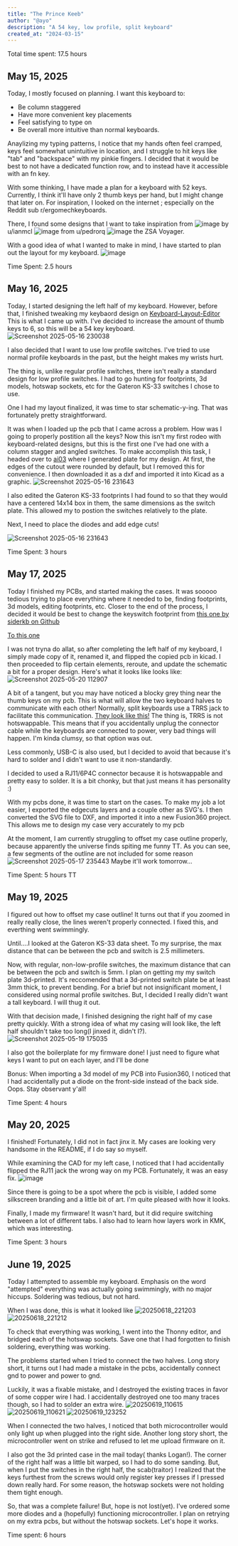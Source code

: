 ```yaml
---
title: "The Prince Keeb"
author: "@ayo"
description: "A 54 key, low profile, split keyboard"
created_at: "2024-03-15"
---
```


Total time spent: 17.5 hours
## May 15, 2025
Today, I mostly focused on planning. I want this keyboard to:
- Be column staggered
- Have more convenient key placements
- Feel satisfying to type on
- Be overall more intuitive than normal keyboards.

Anaylizing my typing patterns, I notice that my hands often feel cramped, keys feel somewhat unintuitive in location, and I struggle to
hit keys like "tab" and "backspace" with my pinkie fingers. I decided that it would be best to not have a dedicated function row, and to instead have it accessible with an fn key.

With some thinking, I have made a plan for a keyboard with 52 keys. Currently, I think it'll have only 2 thumb keys per hand, but I might change that later on.
For inspiration, I looked on the internet ; especially on the Reddit sub r/ergomechkeyboards.

There, I found some designs that I want to take inspiration from
![image](https://github.com/user-attachments/assets/5139eb21-c63f-4cc1-9c48-a3afe0c2a901) by u/ianmcl
![image](https://github.com/user-attachments/assets/326f1f37-cceb-4489-a27c-f62837e401f0) from u/pedrorq
![image](https://github.com/user-attachments/assets/a213d5ea-a3eb-4c0d-a6a7-ed6bb87f62e3) the ZSA Voyager.

With a good idea of what I wanted to make in mind, I have started to plan out the layout for my keyboard.
![image](https://github.com/user-attachments/assets/a094d4a2-8f03-4267-ad48-c0c4e62964f7)


Time Spent: 2.5 hours

## May 16, 2025
Today, I started designing the left half of my keyboard. 
However, before that, I finished tweaking my keybaord design on [Keyboard-Layout-Editor](https://www.keyboard-layout-editor.com/#/)
This is what I came up with. I've decided to increase the amount of thumb keys to 6, so this will be a
54 key keyboard.
![Screenshot 2025-05-16 230038](https://github.com/user-attachments/assets/34c878c7-ebd3-460d-8241-bc349f7ec945)

 I also decided that I want to use low profile switches. I've tried to use normal profile keyboards in the past, but
 the height makes my wrists hurt. 
 
 The thing is, unlike regular profile switches, there isn't really
 a standard design for low profile switches. I had to go hunting for footprints, 3d models, hotswap sockets, etc for the Gateron
 KS-33 switches I chose to use.
 
 One I had my layout finalized, it was time to star schematic-y-ing. That was fortunately pretty straightforward.

 It was when I loaded up the pcb that I came across a problem. How was I going to properly postition all the keys? Now this
 isn't my first rodeo with keyboard-related designs, but this is the first one I've had one with a column stagger and angled switches.
 To make accomplish this task, I headed over to [ai03](https://kbplate.ai03.com/) where I generated plate for my design. At first, the edges of the
 cutout were rounded by default, but I removed this for convenience. I then downloaded it as a dxf and imported it into Kicad as a graphic.
 ![Screenshot 2025-05-16 231643](https://github.com/user-attachments/assets/d25792b7-2691-449a-b6a2-9e41b1f3f73e)

 I also edited the Gateron KS-33 footprints I had found to so that they would have a centered 14x14 box in them, the same dimensions as the
 switch plate. This allowed my to postion the switches relatively to the plate.
 

 Next, I need to place the diodes and add edge cuts!

![Screenshot 2025-05-16 231643](https://github.com/user-attachments/assets/1d74f49f-b79c-4b1c-b7d8-f82b11648bd5)


 Time Spent: 3 hours

 ## May 17, 2025
 Today I finished my PCBs, and started making the cases. It was sooooo tedious trying to place everything where it needed to be, finding footprints,
 3d models, editing footprints, etc. Closer to the end of the process, I decided it would be best to change the keyswitch footprint from [this
 one by siderkb on Github](https://camo.githubusercontent.com/41e7a4040d28bec680a1cc81e6fa1cbf86637d8cd1792a479a8ed29b25a4d441/68747470733a2f2f692e696d6775722e636f6d2f72525549466b302e706e67)

[To this one](https://camo.githubusercontent.com/dcc6496cad867bbc903a92fb7431d5b972b87b0c7c5b4b7377a76f2af5bd1d9c/68747470733a2f2f692e696d6775722e636f6d2f3746437a6a72612e706e67)
 
 I was not tryna do allat, so after completing the left half of my keyboard, I simply made copy of it, renamed it, and flipped the copied pcb in kicad.
 I then proceeded to flip certain elements, reroute, and update the schematic a bit for a proper design.
 Here's what it looks like looks like:
![Screenshot 2025-05-20 112907](https://github.com/user-attachments/assets/266d6bd4-5164-433a-8e87-5838756d948b)

 A bit of a tangent, but you may have noticed a blocky grey thing near the thumb keys on my pcb. This is what will allow the two 
 keyboard halves to communicate with each other! Normally, split keyboards use a TRRS jack to facilitate this communication. 
[ They look like this!](https://keeb.io/cdn/shop/products/IMG_9005.JPG?v=1568991566&width=2000)
The thing is, TRRS is not hotswappable. This means that if you accidentally unplug the connector cable while the keyboards are connected to power,
very bad things will happen. I'm kinda clumsy, so that option was out. 

Less commonly, USB-C is also used, but I decided to avoid that because it's hard to solder and I didn't want to use it non-standardly.

I decided to used a RJ11/6P4C connector because it is hotswappable and  pretty easy to solder. It is a bit chonky, but that just
means it has personality :)

With my pcbs done, it was time to start on the cases. To make my job a lot easier, I exported the edgecuts layers and a couple other as SVG's. I then
converted the SVG file to DXF, and imported it into a new Fusion360 project. This allows me to design my case very accurately to my pcb

At the moment, I am currently struggling to offset my case outline properly, because apparently the universe finds spiting me funny TT. As you can see,
a few segments of the outline are not included for some reason
![Screenshot 2025-05-17 235443](https://github.com/user-attachments/assets/f016f685-ecbc-49d6-8a56-b2bcc77c3de0)
Maybe it'll work tomorrow...

Time Spent: 5 hours TT

## May 19, 2025
I figured out how to offset my case outline! It turns out that if you zoomed in really really close, the lines weren't properly connected. 
I fixed this, and everthing went swimmingly. 

Until....I looked at the Gateron KS-33 data sheet. To my surprise, the max distance that can be between the pcb and switch is 2.5 millimeters. 

Now, with regular, non-low-profile switches, the maximum distance that can be between the pcb and switch is 5mm. I plan on getting my my switch plate 3d-printed.
It's reccomended that a 3d-printed switch plate be at least 3mm thick, to prevent bending. For a brief but not insignificant moment, I considered using
normal profile switches. But, I decided I really didn't want a tall keyboard. I will thug it out.

With that decision made, I finished designing the right half of my case pretty quickly. With a strong idea of what my casing will look like, the left half
shouldn't take too long(I jinxed it, didn't I?).
![Screenshot 2025-05-19 175035](https://github.com/user-attachments/assets/79894c4c-3d23-4c07-82cf-71763e8efdda)


I also got the boilerplate for my firmware done! I just need to figure what keys I want to put on each layer, and I'll be done

Bonus: When importing a 3d model of my PCB into Fusion360, I noticed that I had accidentally put a diode on the front-side instead of the back side. Oops. 
Stay observant y'all!

Time Spent: 4 hours

## May 20, 2025
I finished! Fortunately, I did not in fact jinx it. My cases are looking very handsome in the README, if I do say so myself.

While examining the CAD for my left case, I noticed that I had accidentally flipped the RJ11 jack the wrong way on my PCB. Fortunately, it 
was an easy fix.
![image](https://github.com/user-attachments/assets/4a369052-3ca2-4017-bd95-731dd7509ddb)


Since there is going to be a spot where the pcb is visible, I added some silkscreen branding and a little bit of art. I'm quite
pleased with how it looks.

Finally, I made my firmware! It wasn't hard, but it did require switching between a lot of different tabs. I also
had to learn how layers work in KMK, which was interesting.

Time Spent: 3 hours

## June 19, 2025
Today I attempted to assemble my keyboard. Emphasis on the word "attempted"
everything was actually going swimmingly, with no major hiccups. Soldering was tedious, but not hard.

When I was done, this is what it looked like
![20250618_221203](https://github.com/user-attachments/assets/1b643373-6dd0-4b5c-a212-3dba48342d16)
![20250618_221212](https://github.com/user-attachments/assets/8a847542-7842-467f-aa04-77acc5510c99)

To check that everything was working, I went into the Thonny editor, and bridged each of the hotswap sockets. Save one that I had forgotten to finish soldering, everything was working.

The problems started when I tried to connect the two halves. Long story short, it turns out I had made a mistake in the pcbs, accidentally connect gnd to power and power to gnd. 

Luckily, it was a fixable mistake,  and I destroyed the existing traces in favor of some copper wire I had. I accidentally destroyed one too many traces though, so I had to solder an extra wire.
![20250619_110615](https://github.com/user-attachments/assets/166a45f4-4e8a-4c12-a071-24bbfe464129)
![20250619_110621](https://github.com/user-attachments/assets/6c8b73b7-ea37-4222-83a5-cc631ccd7dd4)
![20250619_123252](https://github.com/user-attachments/assets/2b1cf0ec-ee7c-4ddb-be22-e2ba9f74d904)

When I connected the two halves, I noticed that both microcontroller would only light up when plugged into the right side. Another long story short, the microcontroller went on strike and refused to let me upload firmware on it.

I also got the 3d printed case in the mail today( thanks Logan!). The corner of the right half was a little bit warped, so I had to do some sanding. But, when I put the switches in the right half, the scab(traitor) I realized that the keys furthest from the screws would only register key presses if I pressed down really hard. For some reason, the hotswap sockets were not holding them tight enough.

So, that was a complete failure! But, hope is not lost(yet). I've ordered some more diodes and a (hopefully) functioning microcontroller. I plan on retrying on my extra pcbs, but without the hotswap sockets. Let's hope it works.

Time spent: 6 hours
